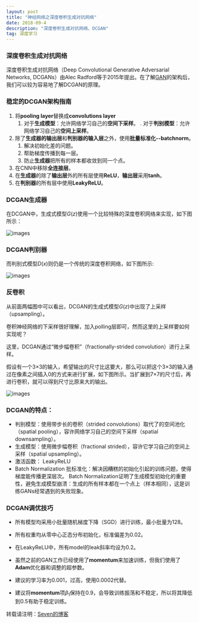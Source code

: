 ```yaml
---
layout: post
title: "神经网络之深度卷积生成对抗网络"
date: 2018-09-4
description: "深度卷积生成对抗网络、DCGAN"
tag: 深度学习
---
```


### 深度卷积生成对抗网络

深度卷积生成对抗网络（Deep Convolutional Generative Adversarial Networks, DCGANs）由Alec Radford等于2015年提出。在了解[GAN](https://sevenold.github.io/2018/09/DL-GAN/)的架构后，我们可以较为容易地了解DCGAN的原理。

### 稳定的DCGAN架构指南

1. 将**pooling layer**替换成**convolutions layer**
   1. 对于**生成模型**：允许网络学习自己的**空间下采样**。
   	. 对于**判别模型**：允许网络学习自己的**空间上采样**。	
2. 除了**生成器的输出层**和**判别器的输入层**之外，使用**批量标准化--batchnorm**。
   1. 解决初始化差的问题。
   2. 帮助梯度传播到每一层。
   3. 防止**生成器**把所有的样本都收敛到同一个点。
3. 在CNN中移除**全连接层**。
4. 在**生成器**的除了**输出层**外的所有层使用**ReLU**，**输出层**采用**tanh**。
5. 在**判别器**的所有层中使用**LeakyReLU**。



### DCGAN生成器

在DCGAN中，生成式模型$G(z)$使用一个比较特殊的深度卷积网络来实现，如下图所示：

![images](/images/dl/119.png)

### DCGAN判别器

而判别式模型$D(x)$则仍是一个传统的深度卷积网络，如下图所示:

![images](/images/dl/120.png)

### 反卷积

从前面两幅图中可以看出，DCGAN的生成式模型$G(z)$中出现了上采样（upsampling）。

卷积神经网络的下采样很好理解，加入polling层即可，然而这里的上采样要如何实现呢？

这里，DCGAN通过“微步幅卷积”（fractionally-strided convolution）进行上采样。

假设有一个3×3的输入，希望输出的尺寸比这要大，那么可以把这个3×3的输入通过在像素之间插入0的方式来进行扩展，如下图所示。当扩展到7×7的尺寸后，再进行卷积，就可以得到尺寸比原来大的输出。

![images](/images/dl/121.gif)



### DCGAN的特点：

- 判别模型：使用带步长的卷积（strided convolutions）取代了的空间池化（spatial pooling），容许网络学习自己的空间下采样（spatial downsampling）。
- 生成模型：使用微步幅卷积（fractional strided），容许它学习自己的空间上采样（spatial upsampling）。
- 激活函数： LeakyReLU
- Batch Normalization 批标准化：解决因糟糕的初始化引起的训练问题，使得梯度能传播更深层次。 Batch Normalization证明了生成模型初始化的重要性，避免生成模型崩溃：生成的所有样本都在一个点上（样本相同），这是训练GANs经常遇到的失败现象。



### DCGAN调优技巧

- 所有模型均采用小批量随机梯度下降（SGD）进行训练，最小批量为128。

- 所有权重均从零中心正态分布初始化，标准偏差为0.02。

- 在LeakyReLU中，所有model的leak斜率均设为0.2。

- 虽然之前的GAN工作已经使用了**momentum**来加速训练，但我们使用了**Adam**优化器和调整的超参数。

- 建议的学习率为0.001，过高，使用0.0002代替。

- 建议将**momentum**项$β_1$保持在0.9，会导致训练振荡和不稳定，所以将其降低到0.5有助于稳定训练。



转载请注明：[Seven的博客](http://sevenold.github.io)